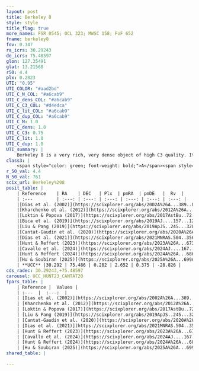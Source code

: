 ```yaml
---
layout: post
title: Berkeley 8
style: style
title_flag: true
more_names: FSR 0545; OCL 323; MWSC 158; FoF 652
fname: berkeley8
fov: 0.147
ra_icrs: 30.29243
de_icrs: 75.48597
glon: 127.35491
glat: 13.21568
r50: 4.4
plx: 0.2823
UTI: "0.95"
UTI_COLOR: "#aad2bd"
UTI_C_N_COL: "#a6cab9"
UTI_C_dens_COL: "#a6cab9"
UTI_C_C3_COL: "#d4edca"
UTI_C_lit_COL: "#a6cab9"
UTI_C_dup_COL: "#a6cab9"
UTI_C_N: 1.0
UTI_C_dens: 1.0
UTI_C_C3: 0.75
UTI_C_lit: 1.0
UTI_C_dup: 1.0
UTI_summary: |
    Berkeley 8 is a very rich, very dense object of high C3 quality. It is very well-studied in the literature.
class3: |
    <span style="color: green; font-weight: bold;">A</span><span style="color: #FFC300; font-weight: bold;">B</span>
r_50_val: 4.4
N_50_val: 761
scix_url: Berkeley%208
posit_table: |
    | Reference    | RA    | DEC   | Plx  | pmRA  | pmDE   |  Rv  |
    | :---         | :---: | :---: | :---: | :---: | :---: | :---: |
    |[Dias et al. (2002)](https://scixplorer.org/abs/2002A%26A...389..871D) | 30.275 | 75.483 | -- | 0.99 | -3.08 | -- |
    |[Kharchenko et al. (2012)](https://scixplorer.org/abs/2012A%26A...543A.156K) | 30.352 | 75.493 | -- | 1.73 | -1.85 | -- |
    |[Loktin & Popova (2017)](https://scixplorer.org/abs/2017AstBu..72..257L) | 30.27 | 75.483 | -- | 2.113 | -2.203 | -- |
    |[Bica et al. (2019)](https://scixplorer.org/abs/2019AJ....157...12B) | 30.228 | 75.484 | -- | -- | -- | -- |
    |[Liu & Pang (2019)](https://scixplorer.org/abs/2019ApJS..245...32L) | 30.276 | 75.472 | 0.277 | 2.656 | 0.467 | -- |
    |[Cantat-Gaudin et al. (2020)](https://scixplorer.org/abs/2020A%26A...640A...1C) | 30.306 | 75.489 | 0.25 | 2.65 | 0.439 | -- |
    |[Dias et al. (2021)](https://scixplorer.org/abs/2021MNRAS.504..356D) | 30.308 | 75.48 | 0.244 | 2.667 | 0.429 | -28.168 |
    |[Hunt & Reffert (2023)](https://scixplorer.org/abs/2023A%26A...673A.114H) | 30.297 | 75.491 | 0.285 | 2.664 | 0.375 | -29.159 |
    |[Cavallo et al. (2024)](https://scixplorer.org/abs/2024AJ....167...12C) | 30.309 | 75.478 | 0.278 | -- | -- | -- |
    |[Hunt & Reffert (2024)](https://scixplorer.org/abs/2024A%26A...686A..42H) | 30.297 | 75.491 | 0.285 | 2.664 | 0.375 | -29.159 |
    |[Hu & Soubiran (2025)](https://scixplorer.org/abs/2025A%26A...699A.246H) | 30.309 | 75.478 | -- | -- | -- | -- |
    | **UCC** |30.292 | 75.486 | 0.282 | 2.652 | 0.375 | -28.826 | 
cds_radec: 30.29243,+75.48597
carousel: UCC_HUNT23_CANTAT20
fpars_table: |
    | Reference |  Values |
    | :---  |  :---:  |
    | [Dias et al. (2002)](https://scixplorer.org/abs/2002A%26A...389..871D) | `E(B-V)=0.75, Dist=3150.0, Age=9.5` |
    | [Kharchenko et al. (2012)](https://scixplorer.org/abs/2012A%26A...543A.156K) | `e_bv=0.4, distance=5001, log_age=9.3` |
    | [Loktin & Popova (2017)](https://scixplorer.org/abs/2017AstBu..72..257L) | `E(B-V)=0.809, Dmod=11.808, logt=9.08` |
    | [Liu & Pang (2019)](https://scixplorer.org/abs/2019ApJS..245...32L) | `Age=1.66, Z=-0.25` |
    | [Cantat-Gaudin et al. (2020)](https://scixplorer.org/abs/2020A%26A...640A...1C) | `AVNN=1.75, DMNN=12.62, AgeNN=9.56` |
    | [Dias et al. (2021)](https://scixplorer.org/abs/2021MNRAS.504..356D) | `Av=2.08, Dist=3204, logage=9.544, [Fe/H]=-0.077` |
    | [Hunt & Reffert (2023)](https://scixplorer.org/abs/2023A%26A...673A.114H) | `AV50=1.992, diffAV50=1.582, MOD50=12.579, logAge50=9.284` |
    | [Cavallo et al. (2024)](https://scixplorer.org/abs/2024AJ....167...12C) | `AV50=2.44, dMod50=12.39, logAge50=9.4, [Fe/H]50=-0.42` |
    | [Hunt & Reffert (2024)](https://scixplorer.org/abs/2024A%26A...686A..42H) | `MassJ=4347.27` |
    | [Hu & Soubiran (2025)](https://scixplorer.org/abs/2025A%26A...699A.246H) | `MA22=0.0, MA23f=-0.41, MA23g=-0.27, MZ23=-0.29, MK24=-0.35, MF24=-0.21` |
shared_table: |
    
---
```

